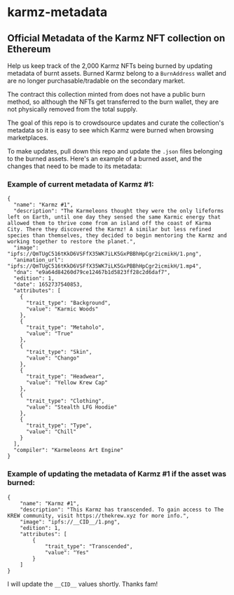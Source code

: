 # karmz-metadata

## Official Metadata of the Karmz NFT collection on Ethereum

Help us keep track of the 2,000 Karmz NFTs being burned by updating metadata of burnt assets. Burned Karmz belong to a `BurnAddress` wallet and are no longer purchasable/tradable on the secondary market.

The contract this collection minted from does not have a public burn method, so although the NFTs get transferred to the burn wallet, they are not physically removed from the total supply.

The goal of this repo is to crowdsource updates and curate the collection's metadata so it is easy to see which Karmz were burned when browsing marketplaces.

To make updates, pull down this repo and update the `.json` files belonging to the burned assets. Here's an example of a burned asset, and the changes that need to be made to its metadata:


### Example of current metadata of Karmz #1:

```
{
  "name": "Karmz #1",
  "description": "The Karmeleons thought they were the only lifeforms left on Earth, until one day they sensed the same Karmic energy that allowed them to thrive come from an island off the coast of Karma City. There they discovered the Karmz! A similar but less refined species than themselves, they decided to begin mentoring the Karmz and working together to restore the planet.",
  "image": "ipfs://QmTUgC516tKkD6VSFfX35WK7iLK5GxPBBhHpCgr2icmikH/1.png",
  "animation_url": "ipfs://QmTUgC516tKkD6VSFfX35WK7iLK5GxPBBhHpCgr2icmikH/1.mp4",
  "dna": "e9a64d84260d79ce12467b1d5823ff28c2d6daf7",
  "edition": 1,
  "date": 1652737540853,
  "attributes": [
    {
      "trait_type": "Background",
      "value": "Karmic Woods"
    },
    {
      "trait_type": "Metaholo",
      "value": "True"
    },
    {
      "trait_type": "Skin",
      "value": "Chango"
    },
    {
      "trait_type": "Headwear",
      "value": "Yellow Krew Cap"
    },
    {
      "trait_type": "Clothing",
      "value": "Stealth LFG Hoodie"
    },
    {
      "trait_type": "Type",
      "value": "Chill"
    }
  ],
  "compiler": "Karmeleons Art Engine"
}
```

### Example of updating the metadata of Karmz #1 if the asset was burned:

```
{
    "name": "Karmz #1",
    "description": "This Karmz has transcended. To gain access to The KREW community, visit https://thekrew.xyz for more info.",
    "image": "ipfs://__CID__/1.png",
    "edition": 1,
    "attributes": [
        {
            "trait_type": "Transcended",
            "value": "Yes"
        }
    ]
}
```

I will update the `__CID__` values shortly. Thanks fam!